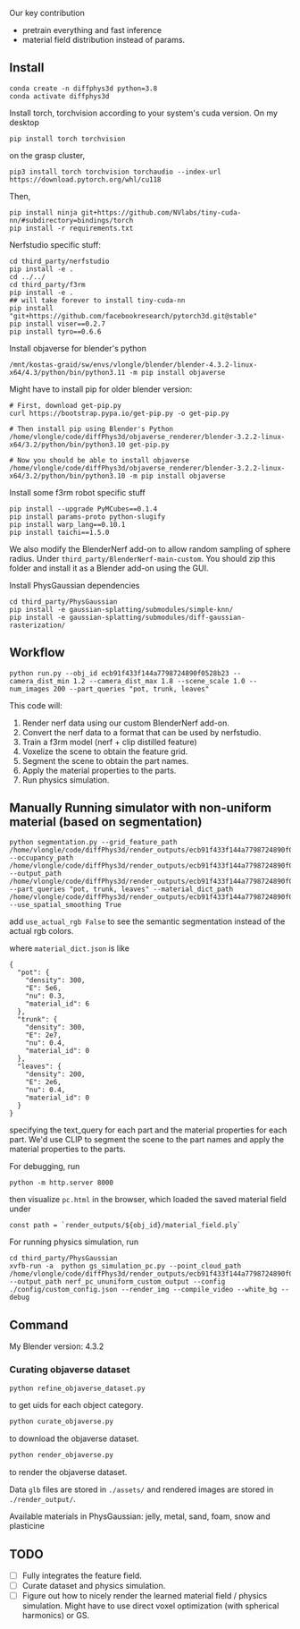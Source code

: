Our key contribution
- pretrain everything and fast inference
- material field distribution instead of params.


## Install

```
conda create -n diffphys3d python=3.8
conda activate diffphys3d
```
Install torch, torchvision according to your system's cuda version. On my desktop
```
pip install torch torchvision
```
on the grasp cluster,
```
pip3 install torch torchvision torchaudio --index-url https://download.pytorch.org/whl/cu118
```

Then,
```
pip install ninja git+https://github.com/NVlabs/tiny-cuda-nn/#subdirectory=bindings/torch
pip install -r requirements.txt
```

Nerfstudio specific stuff:
```
cd third_party/nerfstudio
pip install -e .
cd ../../
cd third_party/f3rm
pip install -e .
## will take forever to install tiny-cuda-nn
pip install "git+https://github.com/facebookresearch/pytorch3d.git@stable"
pip install viser==0.2.7
pip install tyro==0.6.6
```

Install objaverse for blender's python

```
/mnt/kostas-graid/sw/envs/vlongle/blender/blender-4.3.2-linux-x64/4.3/python/bin/python3.11 -m pip install objaverse
```
Might have to install pip for older blender version:
```
# First, download get-pip.py
curl https://bootstrap.pypa.io/get-pip.py -o get-pip.py

# Then install pip using Blender's Python
/home/vlongle/code/diffPhys3d/objaverse_renderer/blender-3.2.2-linux-x64/3.2/python/bin/python3.10 get-pip.py

# Now you should be able to install objaverse
/home/vlongle/code/diffPhys3d/objaverse_renderer/blender-3.2.2-linux-x64/3.2/python/bin/python3.10 -m pip install objaverse
```

Install some f3rm robot specific stuff
```
pip install --upgrade PyMCubes==0.1.4
pip install params-proto python-slugify
pip install warp_lang==0.10.1
pip install taichi==1.5.0
```


We also modify the BlenderNerf add-on to allow random sampling of sphere radius. Under `third_party/BlenderNerf-main-custom`. You should zip this folder and install it as a Blender add-on using the GUI.


Install PhysGaussian dependencies
```
cd third_party/PhysGaussian
pip install -e gaussian-splatting/submodules/simple-knn/
pip install -e gaussian-splatting/submodules/diff-gaussian-rasterization/
```

## Workflow

```
python run.py --obj_id ecb91f433f144a7798724890f0528b23 --camera_dist_min 1.2 --camera_dist_max 1.8 --scene_scale 1.0 --num_images 200 --part_queries "pot, trunk, leaves"
```
This code will:
1. Render nerf data using our custom BlenderNerf add-on.
2. Convert the nerf data to a format that can be used by nerfstudio.
3. Train a f3rm model (nerf + clip distilled feature)
4. Voxelize the scene to obtain the feature grid.
5. Segment the scene to obtain the part names.
6. Apply the material properties to the parts.
7. Run physics simulation.


## Manually Running simulator with non-uniform material (based on segmentation)

```
python segmentation.py --grid_feature_path /home/vlongle/code/diffPhys3d/render_outputs/ecb91f433f144a7798724890f0528b23/clip_features.npz --occupancy_path /home/vlongle/code/diffPhys3d/render_outputs/ecb91f433f144a7798724890f0528b23/clip_features_pc.ply --output_path /home/vlongle/code/diffPhys3d/render_outputs/ecb91f433f144a7798724890f0528b23/material_field.ply --part_queries "pot, trunk, leaves" --material_dict_path /home/vlongle/code/diffPhys3d/render_outputs/ecb91f433f144a7798724890f0528b23/material_dict.json --use_spatial_smoothing True
```
add `use_actual_rgb False` to see the semantic segmentation instead of the actual rgb colors.

where `material_dict.json` is like
```
{
  "pot": {
    "density": 300,
    "E": 5e6,
    "nu": 0.3,
    "material_id": 6
  },
  "trunk": {
    "density": 300,
    "E": 2e7,
    "nu": 0.4,
    "material_id": 0
  },
  "leaves": {
    "density": 200,
    "E": 2e6,
    "nu": 0.4,
    "material_id": 0
  }
}
```
specifying the text_query for each part and the material properties for each part. We'd use CLIP to segment the scene to the part names and apply the material properties to the parts.

For debugging, run

```
python -m http.server 8000        
```
then visualize `pc.html` in the browser, which loaded the saved material field under 
 ```
 const path = `render_outputs/${obj_id}/material_field.ply`
```

For running physics simulation, run

```
cd third_party/PhysGaussian
xvfb-run -a  python gs_simulation_pc.py --point_cloud_path /home/vlongle/code/diffPhys3d/render_outputs/ecb91f433f144a7798724890f0528b23/material_field.ply --output_path nerf_pc_ununiform_custom_output --config ./config/custom_config.json --render_img --compile_video --white_bg --debug
```

## Command
My Blender version: 4.3.2
### Curating objaverse dataset
```bash
python refine_objaverse_dataset.py
```
to get uids for each object category.

```bash
python curate_objaverse.py
```
to download the objaverse dataset.

```bash
python render_objaverse.py 
```
to render the objaverse dataset.

Data `glb` files are stored in `./assets/` and rendered images are stored in `./render_output/`.

Available materials in PhysGaussian:
jelly, metal, sand, foam, snow and plasticine

## TODO
- [ ] Fully integrates the feature field.
- [ ] Curate dataset and physics simulation.
- [ ] Figure out how to nicely render the learned material field / physics simulation. Might have to use direct voxel optimization (with spherical harmonics) or GS.
